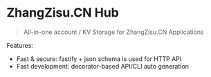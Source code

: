 # ZhangZisu.CN Hub
> All-in-one account / KV Storage for ZhangZisu.CN Applications

Features:
- Fast & secure: fastify + json schema is used for HTTP API
- Fast development: decorator-based API/CLI auto generation
